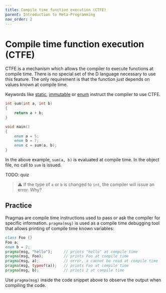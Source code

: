 ```yaml
---
title: Compile time function execution (CTFE)
parent: Introduction to Meta-Programming
nav_order: 2
---
```


# Compile time function execution (CTFE)

CTFE is a mechanism which allows the compiler to execute functions at compile time.
There is no special set of the D language necessary to use this feature.
The only requirement is that the function just depends on values known at compile time.

Keywords like [static](https://dlang.org/spec/attribute.html#static), [ immutable](https://dlang.org/spec/attribute.html#immutable) or [enum](https://dlang.org/spec/enum.html#manifest_constants) instruct the compiler to use CTFE.

```d
int sum(int a, int b)
{
    return a + b;
}

void main()
{
    enum a = 5;
    enum b = 7;
    enum c = sum(a, b);
}
```

In the above example, `sum(a, b)` is evaluated at compile time.
In the object file, no call to `sum` is issued.

TODO: quiz
> :warning: If the type of `a` or `b` is changed to `int`, the compiler will issue an error. Why?

## Practice

Pragmas are compile time instructions used to pass or ask the compiler for specific information.
`pragma(msg)` is used as a compile time debugging tool that allows printing of compile time known variables:

```d
class Foo {}
Foo a;
enum b = 2;
pragma(msg, "hello");     // prints "hello" at compile time
pragma(msg, Foo);         // prints Foo at compile time
pragma(msg, a);           // error, a cannot be read at compile time
pragma(msg, typeof(a));   // prints Foo at compile time
pragma(msg, b);           // prints 2 at compile time
```

Use `pragma(msg)` inside the code snippet above to observe the output when compiling the code.

